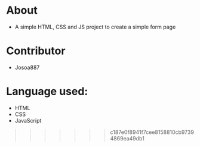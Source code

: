 # About 
- A simple HTML, CSS and JS project to create a simple form page
# Contributor
- Josoa887

# Language used: 
 - HTML
 - CSS
 - JavaScript
>>>>>>> c187e0f8941f7cee8158810cb97394869ea49db1
